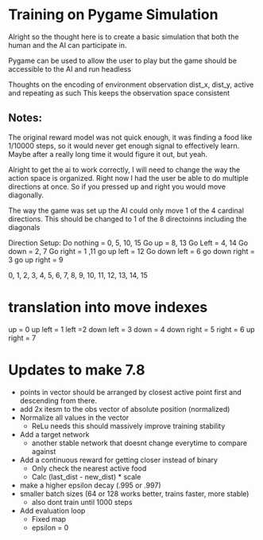 # Training on Pygame Simulation

Alright so the thought here is to create a basic simulation that both the human and the AI can participate in.

Pygame can be used to allow the user to play but the game should be accessible to the AI and run headless


Thoughts on the encoding of environment observation
dist_x, dist_y, active and repeating as such
This keeps the observation space consistent

## Notes:

The original reward model was not quick enough, it was finding a food like 1/10000 steps, so it would never get enough signal to effectively learn. Maybe after a really long time it would figure it out, but yeah.

Alright to get the ai to work correctly, I will need to change the way the action space is organized. Right now I had the user be able to do multiple directions at once. So if you pressed up and right you would move diagonally. 

The way the game was set up the AI could only move 1 of the 4 cardinal directions. This should be changed to 1 of the 8 directoinns including the diagonals

Direction Setup:
Do nothing = 0, 5, 10, 15
Go up = 8, 13
Go Left = 4, 14
Go down = 2, 7
Go right = 1 ,11
go up left = 12
Go down left = 6
go down right = 3
go up right = 9


0, 1, 2, 3, 4, 5, 6, 7, 8, 9, 10, 11, 12, 13, 14, 15

# translation into move indexes
up = 0
up left = 1
left =2
down left = 3
down = 4
down right = 5
right = 6
up right = 7


# Updates to make 7.8

- points in vector should be arranged by closest active point first and descending from there.
- add 2x itesm to the obs vector of absolute position (normalized)
- Normalize all values in the vector
    - ReLu needs this should massively improve training stability
- Add a target network
    - another stable network that doesnt change everytime to compare against
- Add a continuous reward for getting closer instead of binary
    - Only check the nearest active food
    - Calc (last_dist - new_dist) * scale
- make a higher epsilon decay (.995 or .997)
- smaller batch sizes (64 or 128 works better, trains faster, more stable)
    - also dont train until 1000 steps
- Add evaluation loop
    - Fixed map
    - epsilon = 0

